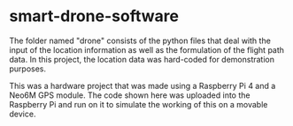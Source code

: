 # smart-drone-software
The folder named "drone" consists of the python files that deal with the input of the location information as well as the formulation of the flight path data.
In this project, the location data was hard-coded for demonstration purposes.

This was a hardware project that was made using a Raspberry Pi 4 and a Neo6M GPS module. The code shown here was uploaded into the Raspberry Pi and run on it to simulate the working of this on a movable device.

